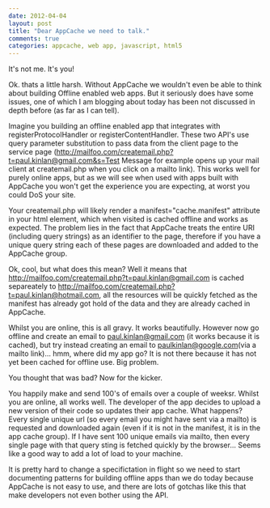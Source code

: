 ```yaml
---
date: 2012-04-04
layout: post
title: "Dear AppCache we need to talk."
comments: true
categories: appcache, web app, javascript, html5
---
```


It's not me.  It's you!

Ok. thats a little harsh.  Without AppCache we wouldn't even be able to think about building Offline enabled web apps.  But it seriously does have some issues, one of which I am blogging about today has been not discussed in depth before (as far as I can tell).

Imagine you building an offline enabled app that integrates with registerProtocolHandler or registerContentHandler. These two API's use query parameter substitution to pass data from the client page to the service page (http://mailfoo.com/createmail.php?t=paul.kinlan@gmail.com&s=Test Message for example opens up your mail client at createmail.php when you click on a mailto link). This works well for purely online apps, but as we will see when used with apps built with AppCache you won't get the experience you are expecting, at worst you could DoS your site.

Your createmail.php will likely render a manifest="cache.manifest" attribute in your html element, which when visited is cached offline and works as expected. The problem lies in the fact that AppCache treats the entire URI (including query strings) as an identifier to the page, therefore if you have a unique query string each of these pages are downloaded and added to the AppCache group.

Ok, cool, but what does this mean? Well it means that http://mailfoo.com/createmail.php?t=paul.kinlan@gmail.com is cached separeately to http://mailfoo.com/createmail.php?t=paul.kinlan@hotmail.com, all the resources will be quickly fetched as the manifest has already got hold of the data and they are already cached in AppCache.

Whilst you are online, this is all gravy. It works beautifully. However now go offline and create an email to paul.kinlan@gmail.com (it works because it is cached), but try instead creating an email to paulkinlan@google.com(via a mailto link)... hmm, where did my app go? It is not there because it has not yet been cached for offline use. Big problem.

You thought that was bad? Now for the kicker. 

You happily make and send 100's of emails over a couple of weeksr. Whilst you are online, all works well. The developer of the app decides to upload a new version of their code so updates their app cache. What happens? Every single unique url (so every email you might have sent via a mailto) is requested and downloaded again (even if it is not in the manifest, it is in the app cache group). If I have sent 100 unique emails via mailto, then every single page with that query sting is fetched quickly by the browser... Seems like a good way to add a lot of load to your machine.

It is pretty hard to change a specifictation in flight so we need to start documenting patterns for building offline apps than we do today because AppCache is not easy to use, and there are lots of gotchas like this that make developers not even bother using the API.

